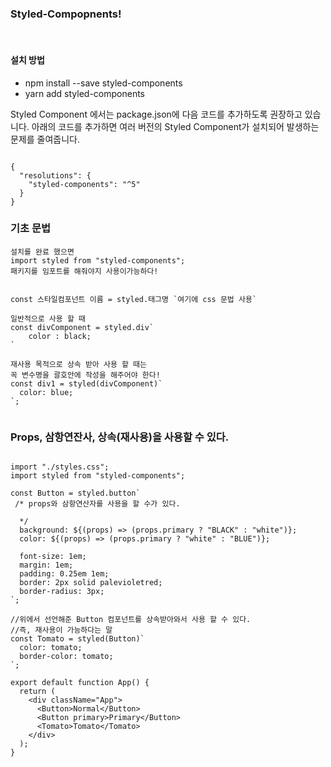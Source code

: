 ### Styled-Compopnents!

<br>

#### 설치 방법<br>
 - npm install --save styled-components
 - yarn add styled-components

<p>Styled Component 에서는 package.json에 다음 코드를 추가하도록 권장하고 있습니다. 아래의 코드를 추가하면 여러 버전의 Styled Component가 설치되어 발생하는 문제를 줄여줍니다.</p>

```

{
  "resolutions": {
    "styled-components": "^5"
  }
}

```

### 기초 문법

```
설치를 완료 했으면 
import styled from "styled-components";
패키지를 임포트를 해줘야지 사용이가능하다!


const 스타일컴포넌트 이름 = styled.태그명 `여기에 css 문법 사용`

일반적으로 사용 할 때
const divComponent = styled.div`
    color : black;
`

재사용 목적으로 상속 받아 사용 할 때는 
꼭 변수명을 괄호안에 작성을 해주어야 한다!
const div1 = styled(divComponent)`
  color: blue;
`;


```

### Props, 삼항연잔사, 상속(재사용)을 사용할 수 있다.
```

import "./styles.css";
import styled from "styled-components";

const Button = styled.button`
 /* props와 삼항연산자를 사용을 할 수가 있다.
  
  */
  background: ${(props) => (props.primary ? "BLACK" : "white")};
  color: ${(props) => (props.primary ? "white" : "BLUE")};

  font-size: 1em;
  margin: 1em;
  padding: 0.25em 1em;
  border: 2px solid palevioletred;
  border-radius: 3px;
`;

//위에서 선언해준 Button 컴포넌트를 상속받아와서 사용 할 수 있다.
//즉, 재사용이 가능하다는 말 
const Tomato = styled(Button)`
  color: tomato;
  border-color: tomato;
`;

export default function App() {
  return (
    <div className="App">
      <Button>Normal</Button>
      <Button primary>Primary</Button>
      <Tomato>Tomato</Tomato>
    </div>
  );
}



```

